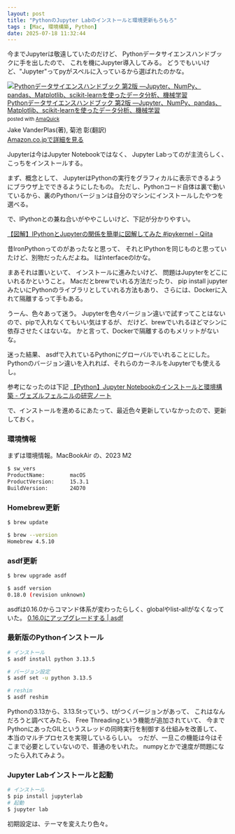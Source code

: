 ```yaml
---
layout: post
title: "PythonのJupyter Labのインストールと環境更新もろもろ"
tags : [Mac, 環境構築, Python]
date: 2025-07-18 11:32:44
---
```



今までJupyterは敬遠していたのだけど、
Pythonデータサイエンスハンドブックに手を出したので、
これを機にJupyter導入してみる。
どうでもいいけど、"Jupyter"ってpyがスペルに入っているから選ばれたのかな。

<div class="AmaQuick-box" style="margin-bottom: 0px;"><div class="AmaQuick-image" style="float: left; margin: 0px 12px 1px 0px;"><a href="https://www.amazon.co.jp/dp/4814400632/?tag=tavi06-22" name="AmaQuicklink" target="_blank"><img src="https://m.media-amazon.com/images/I/4104emmrmWL._SL200_.jpg" alt="Pythonデータサイエンスハンドブック 第2版 ―Jupyter、NumPy、pandas、Matplotlib、scikit-learnを使ったデータ分析、機械学習" style="border: none;"/></a></div><div class="AmaQuick-info" style="margin-bottom: 10px; line-height: 120%"><div class="AmaQuick-name" style="margin-bottom: 10px; line-height: 120%"><a href="https://www.amazon.co.jp/dp/4814400632/?tag=tavi06-22" name="AmaQuicklink" target="_blank">Pythonデータサイエンスハンドブック 第2版 ―Jupyter、NumPy、pandas、Matplotlib、scikit-learnを使ったデータ分析、機械学習</a><div class="AmaQuick-powered-date" style="font-size: 80%; margin-top: 5px; line-height: 120%">posted with <a href="https://creazy.net/amazon_quick_affiliate" title="AmaQuick" target="_blank">AmaQuick</a></div></div><div class="AmaQuick-detail">Jake VanderPlas(著), 菊池 彰(翻訳)</div><div class="AmaQuick-sub-info" style="float: left;"><div class="AmaQuick-link" style="margin-top: 5px"><a href="https://www.amazon.co.jp/dp/4814400632/?tag=tavi06-22" name="AmaQuicklink" target="_blank">Amazon.co.jpで詳細を見る</a></div></div></div><div class="AmaQuick-footer" style="clear: left"></div></div>

Jupyterは今はJupyter Notebookではなく、
Jupyter Labってのが主流らしく、こっちをインストールする。

まず、概念として、
JupyterはPythonの実行をグラフィカルに表示できるようにブラウザ上でできるようにしたもの。
ただし、Pythonコード自体は裏で動いているから、裏のPythonバージョンは自分のマシンにインストールしたやつを選べる。

で、IPythonとの兼ね合いがややこしいけど、下記が分かりやすい。

[【図解】IPythonとJupyterの関係を簡単に図解してみた #ipykernel - Qiita](https://qiita.com/shoheihagiwara/items/f0d426cc8a2cec999107)

昔IronPythonってのがあったなと思って、
それとIPythonを同じものと思っていたけど、別物だったんだよね。
IはInterfaceのIかな。

まあそれは置いといて、
インストールに進みたいけど、
問題はJupyterをどこにいれるかということ。
Macだとbrewでいれる方法だったり、 pip install jupyterみたいにPythonのライブラリとしていれる方法もあり、
さらには、Dockerに入れて隔離するって手もある。

うーん、色々あって迷う。
Jupyterを色々バージョン違いで試すってことはないので、pipで入れなくてもいい気はするが、
だけど、brewでいれるほどマシンに依存させたくはないな。
かと言って、Dockerで隔離するのもメリットがないな。

迷った結果、
asdfで入れているPythonにグローバルでいれることにした。
Pythonのバージョン違いを入れれば、それらのカーネルをJupyterでも使えるし。

参考になったのは下記
[【Python】Jupyter Notebookのインストールと環境構築 - ヴェズルフェルニルの研究ノート](https://blog.ketus-ix.work/entry/2023/12/21/091108)



で、インストールを進めるにあたって、最近色々更新していなかったので、更新しておく。




### 環境情報

まずは環境情報。MacBookAir の、2023 M2 

```bash
$ sw_vers
ProductName:		macOS
ProductVersion:		15.3.1
BuildVersion:		24D70
```


### Homebrew更新

```bash
$ brew update

$ brew --version
Homebrew 4.5.10
```

### asdf更新


```bash
$ brew upgrade asdf

$ asdf version
0.18.0 (revision unknown)
```

asdfは0.16.0からコマンド体系が変わったらしく、globalやlist-allがなくなっていた。
[0.16.0にアップグレードする &#124; asdf](https://asdf-vm.com/ja-jp/guide/upgrading-to-v0-16)


### 最新版のPythonインストール

```bash
# インストール
$ asdf install python 3.13.5

# バージョン設定
$ asdf set -u python 3.13.5

# reshim
$ asdf reshim
```

Pythonの3.13から、3.13.5tっていう、tがつくバージョンがあって、
これはなんだろうと調べてみたら、
Free Threadingという機能が追加されていて、
今までPythonにあったGILというスレッドの同時実行を制御する仕組みを改善して、
本当のマルチプロセスを実現しているらしい。
っだが、一旦この機能は今はそこまで必要としていないので、普通のをいれた。
numpyとかで速度が問題になったら入れてみよう。



### Jupyter Labインストールと起動


```bash
# インストール
$ pip install jupyterlab
# 起動
$ jupyter lab
```


初期設定は、テーマを変えたり色々。





